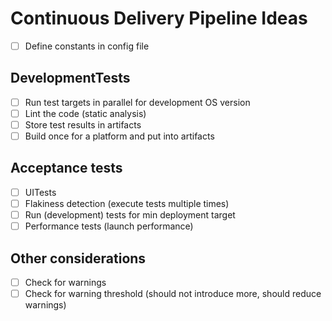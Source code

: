 # Continuous Delivery Pipeline Ideas

* [ ] Define constants in config file

## DevelopmentTests

* [ ] Run test targets in parallel for development OS version
* [ ] Lint the code (static analysis)
* [ ] Store test results in artifacts
* [ ] Build once for a platform and put into artifacts

## Acceptance tests

* [ ] UITests
* [ ] Flakiness detection (execute tests multiple times)
* [ ] Run (development) tests for min deployment target
* [ ] Performance tests (launch performance)

## Other considerations
* [ ] Check for warnings
* [ ] Check for warning threshold (should not introduce more, should reduce warnings)

